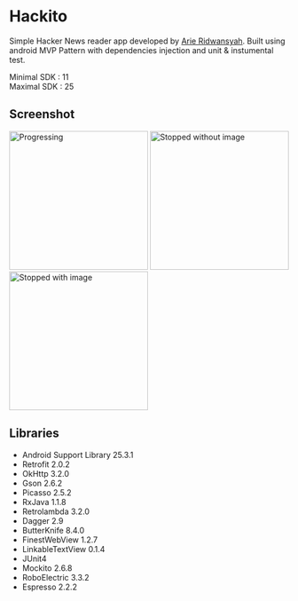 # Hackito
Simple Hacker News reader app developed by  [Arie Ridwansyah](https://github.com/arieridwan8). Built using android MVP Pattern with dependencies injection and unit & instumental test.

Minimal SDK : 11
<br>
Maximal SDK : 25

## Screenshot
<p>
<img src="https://image.ibb.co/ieLuXk/main.png" alt="Progressing" width="250"/>
<img src="https://image.ibb.co/kbreyQ/detail.png" alt="Stopped without image" width="250"/>
<img src="https://image.ibb.co/eqEXJQ/webview.png" alt="Stopped with image" width="250"/>
</p>

## Libraries
* Android Support Library 25.3.1
* Retrofit 2.0.2
* OkHttp 3.2.0
* Gson 2.6.2
* Picasso 2.5.2
* RxJava 1.1.8
* Retrolambda 3.2.0
* Dagger 2.9
* ButterKnife 8.4.0
* FinestWebView 1.2.7
* LinkableTextView 0.1.4
* JUnit4
* Mockito 2.6.8
* RoboElectric 3.3.2
* Espresso 2.2.2

